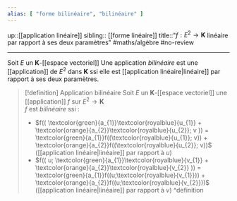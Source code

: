 ```yaml
---
alias: [ "forme bilinéaire", "bilinéaire" ]
---
```

up::[[application linéaire]]
sibling:: [[forme linéaire]] 
title::"$f: E^{2} \to \mathbf{K}$ linéaire par rapport à ses deux paramètres"
#maths/algèbre #no-review 

---
Soit $E$ un $\mathbf{K}$-[[espace vectoriel]]
Une application *bilinéaire* est une [[application]] de $E^{2}$ dans $\mathbf{K}$ ssi elle est [[application linéaire|linéaire]] par rapport à ses deux paramètres.

> [!definition] Application bilinéaire
> Soit $E$ un $\mathbf{K}$-[[espace vectoriel]]
> une [[application]] $f$ sur $E^{2} \to \mathbf{K}$  
> $f$ est _bilinéaire_ ssi :
>  - $f(( \textcolor{green}{a_{1}}\textcolor{royalblue}{u_{1}} + \textcolor{orange}{a_{2}}\textcolor{royalblue}{u_{2}}; v )) = \textcolor{green}{a_{1}}f((\textcolor{royalblue}{u_{1}}; v)) + \textcolor{orange}{a_{2}}f((\textcolor{royalblue}{u_{2}}; v))$ ([[application linéaire|linéaire]] par rapport à $u$)
>  - $f(( u; \textcolor{green}{a_{1}}\textcolor{royalblue}{v_{1}} + \textcolor{orange}{a_{2}}\textcolor{royalblue}{v_{2}} )) = \textcolor{green}{a_{1}}f((u;\textcolor{royalblue}{v_{1}})) + \textcolor{orange}{a_{2}}f((u;\textcolor{royalblue}{v_{2}}))$ ([[application linéaire|linéaire]] par rapport à $v$)
^definition

